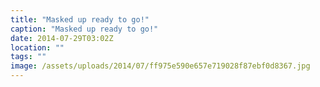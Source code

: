 ```yaml
---
title: "Masked up ready to go!"
caption: "Masked up ready to go!"
date: 2014-07-29T03:02Z
location: ""
tags: ""
image: /assets/uploads/2014/07/ff975e590e657e719028f87ebf0d8367.jpg
---
```

